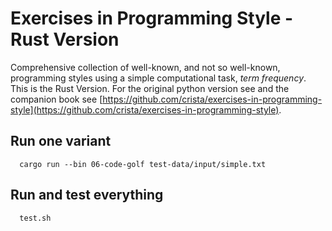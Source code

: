 # Exercises in Programming Style - Rust Version
 
Comprehensive collection of well-known, and not so well-known, programming styles using a simple computational task, *term frequency*.
This is the Rust Version. For the original python version see and the companion book see
[https://github.com/crista/exercises-in-programming-style](https://github.com/crista/exercises-in-programming-style).

## Run one variant

```
  cargo run --bin 06-code-golf test-data/input/simple.txt
```


## Run and test everything


```
  test.sh
```